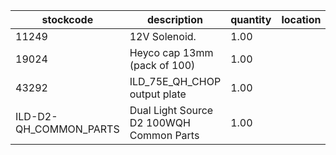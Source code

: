 |stockcode|description|quantity|location|
|---------|-----------|--------|--------|
|11249|12V Solenoid.|1.00||
|19024|Heyco cap 13mm (pack of 100)|1.00||
|43292|ILD_75E_QH_CHOP output plate|1.00||
|ILD-D2-QH_COMMON_PARTS|Dual Light Source D2 100WQH Common Parts|1.00||
